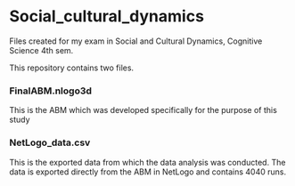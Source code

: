 # Social_cultural_dynamics
Files created for my exam in Social and Cultural Dynamics, Cognitive Science 4th sem.

This repository contains two files.

### FinalABM.nlogo3d
This is the ABM which was developed specifically for the purpose of this study


### NetLogo_data.csv
This is the exported data from which the data analysis was conducted.
The data is exported directly from the ABM in NetLogo and contains 4040 runs.


